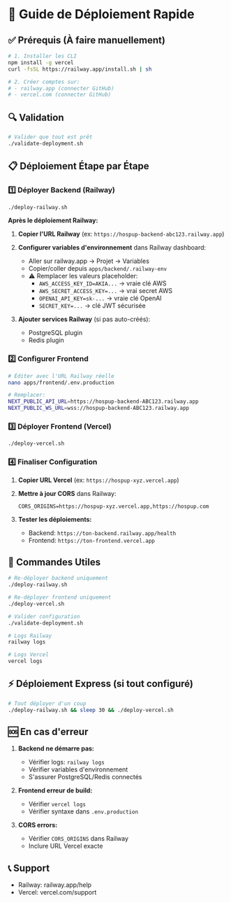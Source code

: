 # 🚀 Guide de Déploiement Rapide

## ✅ Prérequis (À faire manuellement)

```bash
# 1. Installer les CLI
npm install -g vercel
curl -fsSL https://railway.app/install.sh | sh

# 2. Créer comptes sur:
# - railway.app (connecter GitHub)
# - vercel.com (connecter GitHub)
```

## 🔍 Validation

```bash
# Valider que tout est prêt
./validate-deployment.sh
```

## 📋 Déploiement Étape par Étape

### 1️⃣ Déployer Backend (Railway)

```bash
./deploy-railway.sh
```

**Après le déploiement Railway:**

1. **Copier l'URL Railway** (ex: `https://hospup-backend-abc123.railway.app`)

2. **Configurer variables d'environnement** dans Railway dashboard:
   - Aller sur railway.app → Projet → Variables
   - Copier/coller depuis `apps/backend/.railway-env`
   - ⚠️ Remplacer les valeurs placeholder:
     - `AWS_ACCESS_KEY_ID=AKIA...` → vraie clé AWS
     - `AWS_SECRET_ACCESS_KEY=...` → vrai secret AWS  
     - `OPENAI_API_KEY=sk-...` → vraie clé OpenAI
     - `SECRET_KEY=...` → clé JWT sécurisée

3. **Ajouter services Railway** (si pas auto-créés):
   - PostgreSQL plugin
   - Redis plugin

### 2️⃣ Configurer Frontend

```bash
# Éditer avec l'URL Railway réelle
nano apps/frontend/.env.production

# Remplacer:
NEXT_PUBLIC_API_URL=https://hospup-backend-ABC123.railway.app
NEXT_PUBLIC_WS_URL=wss://hospup-backend-ABC123.railway.app
```

### 3️⃣ Déployer Frontend (Vercel)

```bash
./deploy-vercel.sh
```

### 4️⃣ Finaliser Configuration

1. **Copier URL Vercel** (ex: `https://hospup-xyz.vercel.app`)

2. **Mettre à jour CORS** dans Railway:
   ```
   CORS_ORIGINS=https://hospup-xyz.vercel.app,https://hospup.com
   ```

3. **Tester les déploiements:**
   - Backend: `https://ton-backend.railway.app/health`
   - Frontend: `https://ton-frontend.vercel.app`

## 🔧 Commandes Utiles

```bash
# Re-déployer backend uniquement
./deploy-railway.sh

# Re-déployer frontend uniquement  
./deploy-vercel.sh

# Valider configuration
./validate-deployment.sh

# Logs Railway
railway logs

# Logs Vercel
vercel logs
```

## ⚡ Déploiement Express (si tout configuré)

```bash
# Tout déployer d'un coup
./deploy-railway.sh && sleep 30 && ./deploy-vercel.sh
```

## 🆘 En cas d'erreur

1. **Backend ne démarre pas:**
   - Vérifier logs: `railway logs`
   - Vérifier variables d'environnement
   - S'assurer PostgreSQL/Redis connectés

2. **Frontend erreur de build:**
   - Vérifier `vercel logs`
   - Vérifier syntaxe dans `.env.production`

3. **CORS errors:**
   - Vérifier `CORS_ORIGINS` dans Railway
   - Inclure URL Vercel exacte

## 📞 Support

- Railway: railway.app/help  
- Vercel: vercel.com/support